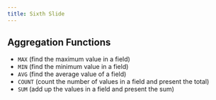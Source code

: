 ```yaml
---
title: Sixth Slide
---
```


## Aggregation Functions

* `MAX` (find the maximum value in a field)
* `MIN` (find the minimum value in a field)
* `AVG` (find the average value of a field)
* `COUNT` (count the number of values in a field and present the total)
* `SUM` (add up the values in a field and present the sum)
